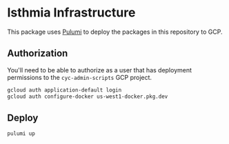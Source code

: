 # Isthmia Infrastructure

This package uses [Pulumi](https://www.pulumi.com/) to deploy the packages in this repository to GCP.

## Authorization

You'll need to be able to authorize as a user that has deployment permissions to the `cyc-admin-scripts` GCP project.

```sh
gcloud auth application-default login
gcloud auth configure-docker us-west1-docker.pkg.dev
```

## Deploy

```sh
pulumi up
```